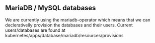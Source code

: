 ## MariaDB / MySQL databases

We are currently using the mariadb-operator which means that we can declerativelly provision the databases and their users.
Current users/databases are found at kubernetes/apps/database/mariadb/resources/provisions

